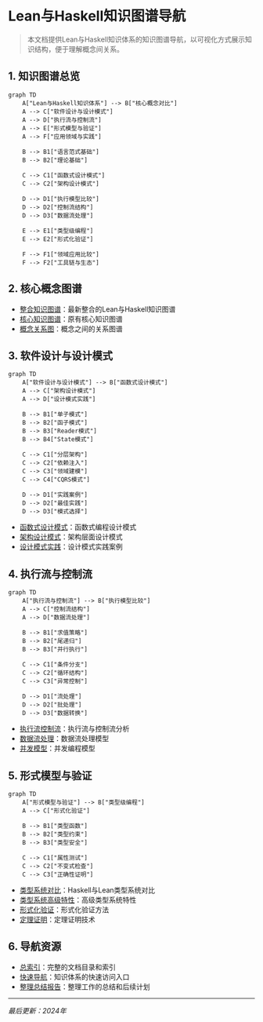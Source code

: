 # Lean与Haskell知识图谱导航

> 本文档提供Lean与Haskell知识体系的知识图谱导航，以可视化方式展示知识结构，便于理解概念间关系。

## 1. 知识图谱总览

```mermaid
graph TD
    A["Lean与Haskell知识体系"] --> B["核心概念对比"]
    A --> C["软件设计与设计模式"]
    A --> D["执行流与控制流"]
    A --> E["形式模型与验证"]
    A --> F["应用领域与实践"]
    
    B --> B1["语言范式基础"]
    B --> B2["理论基础"]
    
    C --> C1["函数式设计模式"]
    C --> C2["架构设计模式"]
    
    D --> D1["执行模型比较"]
    D --> D2["控制流结构"]
    D --> D3["数据流处理"]
    
    E --> E1["类型级编程"]
    E --> E2["形式化验证"]
    
    F --> F1["领域应用比较"]
    F --> F2["工具链与生态"]
```

## 2. 核心概念图谱

- [整合知识图谱](../lean_haskell_knowledge_graph.md)：最新整合的Lean与Haskell知识图谱
- [核心知识图谱](../01-核心知识图谱/01-知识图谱-核心.md)：原有核心知识图谱
- [概念关系图](../01-核心知识图谱/02-概念关系图.md)：概念之间的关系图谱

## 3. 软件设计与设计模式

```mermaid
graph TD
    A["软件设计与设计模式"] --> B["函数式设计模式"]
    A --> C["架构设计模式"]
    A --> D["设计模式实践"]
    
    B --> B1["单子模式"]
    B --> B2["函子模式"]
    B --> B3["Reader模式"]
    B --> B4["State模式"]
    
    C --> C1["分层架构"]
    C --> C2["依赖注入"]
    C --> C3["领域建模"]
    C --> C4["CQRS模式"]
    
    D --> D1["实践案例"]
    D --> D2["最佳实践"]
    D --> D3["模式选择"]
```

- [函数式设计模式](../03-设计模式/01-设计模式-函数式.md)：函数式编程设计模式
- [架构设计模式](../03-设计模式/02-设计模式-架构.md)：架构层面设计模式
- [设计模式实践](../03-设计模式/03-设计模式-实践.md)：设计模式实践案例

## 4. 执行流与控制流

```mermaid
graph TD
    A["执行流与控制流"] --> B["执行模型比较"]
    A --> C["控制流结构"]
    A --> D["数据流处理"]
    
    B --> B1["求值策略"]
    B --> B2["尾递归"]
    B --> B3["并行执行"]
    
    C --> C1["条件分支"]
    C --> C2["循环结构"]
    C --> C3["异常控制"]
    
    D --> D1["流处理"]
    D --> D2["批处理"]
    D --> D3["数据转换"]
```

- [执行流控制流](../05-执行流控制流/01-执行流-控制流.md)：执行流与控制流分析
- [数据流处理](../05-执行流控制流/02-数据流-处理.md)：数据流处理模型
- [并发模型](../05-执行流控制流/03-并发模型.md)：并发编程模型

## 5. 形式模型与验证

```mermaid
graph TD
    A["形式模型与验证"] --> B["类型级编程"]
    A --> C["形式化验证"]
    
    B --> B1["类型函数"]
    B --> B2["类型约束"]
    B --> B3["类型安全"]
    
    C --> C1["属性测试"]
    C --> C2["不变式检查"]
    C --> C3["正确性证明"]
```

- [类型系统对比](../04-类型系统/01-类型系统-对比.md)：Haskell与Lean类型系统对比
- [类型系统高级特性](../04-类型系统/02-类型系统-高级特性.md)：高级类型系统特性
- [形式化验证](../06-形式化方法/01-形式化验证.md)：形式化验证方法
- [定理证明](../06-形式化方法/02-定理证明.md)：定理证明技术

## 6. 导航资源

- [总索引](01-总索引.md)：完整的文档目录和索引
- [快速导航](../快速导航.md)：知识体系的快速访问入口
- [整理总结报告](../整理总结报告_更新版.md)：整理工作的总结和后续计划

---

*最后更新：2024年*
